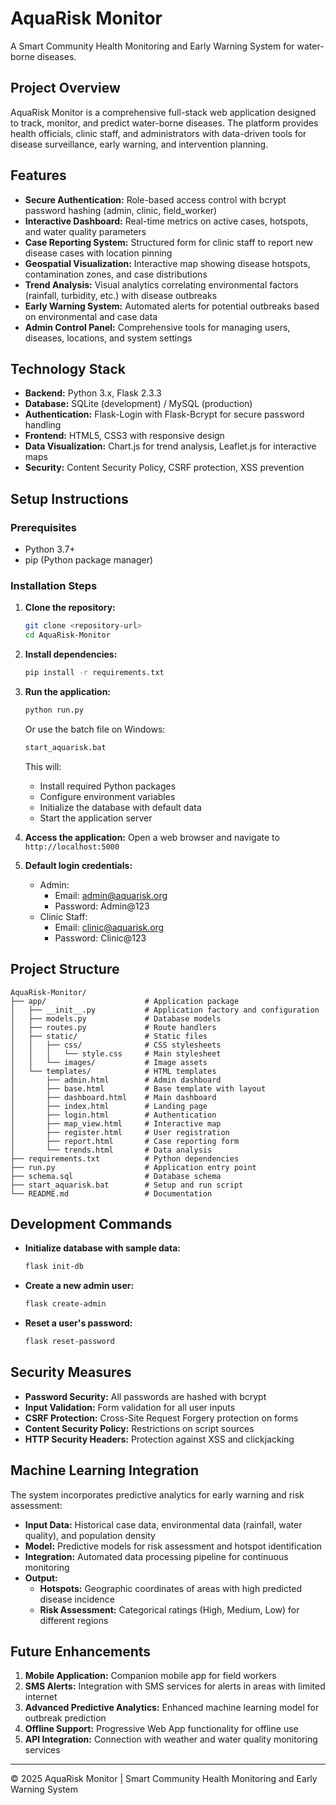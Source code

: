 # AquaRisk Monitor

A Smart Community Health Monitoring and Early Warning System for water-borne diseases.

## Project Overview

AquaRisk Monitor is a comprehensive full-stack web application designed to track, monitor, and predict water-borne diseases. The platform provides health officials, clinic staff, and administrators with data-driven tools for disease surveillance, early warning, and intervention planning.

## Features

- **Secure Authentication:** Role-based access control with bcrypt password hashing (admin, clinic, field_worker)
- **Interactive Dashboard:** Real-time metrics on active cases, hotspots, and water quality parameters
- **Case Reporting System:** Structured form for clinic staff to report new disease cases with location pinning
- **Geospatial Visualization:** Interactive map showing disease hotspots, contamination zones, and case distributions
- **Trend Analysis:** Visual analytics correlating environmental factors (rainfall, turbidity, etc.) with disease outbreaks
- **Early Warning System:** Automated alerts for potential outbreaks based on environmental and case data
- **Admin Control Panel:** Comprehensive tools for managing users, diseases, locations, and system settings

## Technology Stack

- **Backend:** Python 3.x, Flask 2.3.3
- **Database:** SQLite (development) / MySQL (production)
- **Authentication:** Flask-Login with Flask-Bcrypt for secure password handling
- **Frontend:** HTML5, CSS3 with responsive design
- **Data Visualization:** Chart.js for trend analysis, Leaflet.js for interactive maps
- **Security:** Content Security Policy, CSRF protection, XSS prevention

## Setup Instructions

### Prerequisites

- Python 3.7+
- pip (Python package manager)

### Installation Steps

1. **Clone the repository:**
   ```bash
   git clone <repository-url>
   cd AquaRisk-Monitor
   ```

2. **Install dependencies:**
   ```bash
   pip install -r requirements.txt
   ```

3. **Run the application:**
   ```bash
   python run.py
   ```
   
   Or use the batch file on Windows:
   ```bash
   start_aquarisk.bat
   ```
   This will:
   - Install required Python packages
   - Configure environment variables
   - Initialize the database with default data
   - Start the application server

4. **Access the application:**
   Open a web browser and navigate to `http://localhost:5000`

5. **Default login credentials:**
   - Admin: 
     - Email: admin@aquarisk.org
     - Password: Admin@123
   - Clinic Staff:
     - Email: clinic@aquarisk.org
     - Password: Clinic@123

## Project Structure

```
AquaRisk-Monitor/
├── app/                      # Application package
│   ├── __init__.py           # Application factory and configuration
│   ├── models.py             # Database models
│   ├── routes.py             # Route handlers
│   ├── static/               # Static files
│   │   ├── css/              # CSS stylesheets
│   │   │   └── style.css     # Main stylesheet
│   │   └── images/           # Image assets
│   └── templates/            # HTML templates
│       ├── admin.html        # Admin dashboard
│       ├── base.html         # Base template with layout
│       ├── dashboard.html    # Main dashboard
│       ├── index.html        # Landing page
│       ├── login.html        # Authentication
│       ├── map_view.html     # Interactive map
│       ├── register.html     # User registration
│       ├── report.html       # Case reporting form
│       └── trends.html       # Data analysis
├── requirements.txt          # Python dependencies
├── run.py                    # Application entry point
├── schema.sql                # Database schema
├── start_aquarisk.bat        # Setup and run script
└── README.md                 # Documentation
```

## Development Commands

- **Initialize database with sample data:**
  ```bash
  flask init-db
  ```

- **Create a new admin user:**
  ```bash
  flask create-admin
  ```

- **Reset a user's password:**
  ```bash
  flask reset-password
  ```

## Security Measures

- **Password Security:** All passwords are hashed with bcrypt
- **Input Validation:** Form validation for all user inputs
- **CSRF Protection:** Cross-Site Request Forgery protection on forms
- **Content Security Policy:** Restrictions on script sources
- **HTTP Security Headers:** Protection against XSS and clickjacking

## Machine Learning Integration

The system incorporates predictive analytics for early warning and risk assessment:

- **Input Data:** Historical case data, environmental data (rainfall, water quality), and population density
- **Model:** Predictive models for risk assessment and hotspot identification
- **Integration:** Automated data processing pipeline for continuous monitoring
- **Output:**
  - **Hotspots:** Geographic coordinates of areas with high predicted disease incidence
  - **Risk Assessment:** Categorical ratings (High, Medium, Low) for different regions

## Future Enhancements

1. **Mobile Application:** Companion mobile app for field workers
2. **SMS Alerts:** Integration with SMS services for alerts in areas with limited internet
3. **Advanced Predictive Analytics:** Enhanced machine learning model for outbreak prediction
4. **Offline Support:** Progressive Web App functionality for offline use
5. **API Integration:** Connection with weather and water quality monitoring services

---

© 2025 AquaRisk Monitor | Smart Community Health Monitoring and Early Warning System

